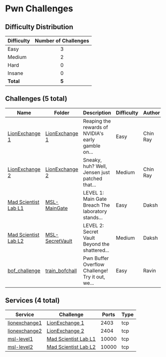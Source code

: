 
# Pwn Challenges

## Difficulty Distribution
| Difficulty | Number of Challenges |
|------------|:--------------------:|
| Easy | 3 |
| Medium | 2 |
| Hard | 0 |
| Insane | 0 |
| **Total** | **5** |

## Challenges (5 total)
| Name | Folder | Description | Difficulty | Author |
|------|--------|-------------|------------|--------|
| [LionExchange 1](<./LionExchange 1>) | [LionExchange 1](<./LionExchange 1>) | Reaping the rewards of NVIDIA's early gamble on... | Easy | Chin Ray |
| [LionExchange 2](<./LionExchange 2>) | [LionExchange 2](<./LionExchange 2>) | Sneaky, huh? Well, Jensen just patched that... | Medium | Chin Ray |
| [Mad Scientist Lab L1](<./MSL-MainGate>) | [MSL-MainGate](<./MSL-MainGate>) | LEVEL 1: Main Gate Breach The laboratory stands... | Easy | Daksh |
| [Mad Scientist Lab L2](<./MSL-SecretVault>) | [MSL-SecretVault](<./MSL-SecretVault>) | LEVEL 2: Secret Vault Beyond the shattered... | Medium | Daksh |
| [bof_challenge](<./train_bofchall>) | [train_bofchall](<./train_bofchall>) | Pwn Buffer Overflow Challenge! Try it out, we... | Easy | Ravin |

## Services (4 total)
| Service | Challenge | Ports | Type |
|---------|-----------|-------|------|
| [lionexchange1](<./LionExchange 1/service/lionexchange1>) | [LionExchange 1](<./LionExchange 1>) | 2403 | tcp |
| [lionexchange2](<./LionExchange 2/service/lionexchange2>) | [LionExchange 2](<./LionExchange 2>) | 2404 | tcp |
| [msl-level1](<./MSL-MainGate/service/level-one-service>) | [Mad Scientist Lab L1](<./MSL-MainGate>) | 10000 | tcp |
| [msl-level2](<./MSL-SecretVault/service/level-two>) | [Mad Scientist Lab L2](<./MSL-SecretVault>) | 10000 | tcp |

